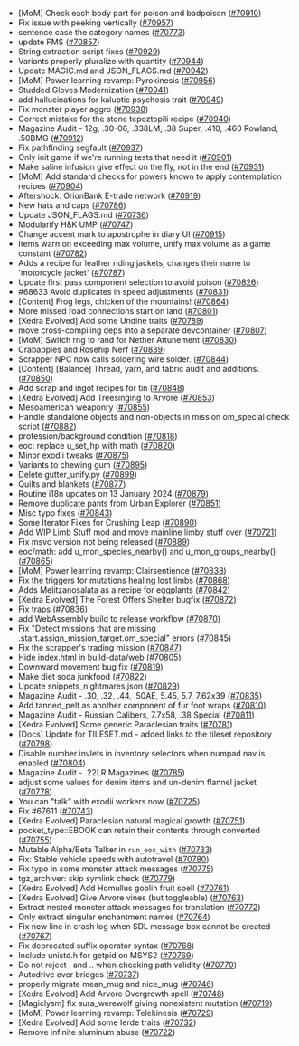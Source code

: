 * [MoM] Check each body part for poison and badpoison ([#70910](https://github.com/CleverRaven/Cataclysm-DDA/pull/70910))
* Fix issue with peeking vertically  ([#70957](https://github.com/CleverRaven/Cataclysm-DDA/pull/70957))
* sentence case the category names ([#70773](https://github.com/CleverRaven/Cataclysm-DDA/pull/70773))
* update FMS ([#70857](https://github.com/CleverRaven/Cataclysm-DDA/pull/70857))
* String extraction script fixes ([#70929](https://github.com/CleverRaven/Cataclysm-DDA/pull/70929))
* Variants properly pluralize with quantity ([#70944](https://github.com/CleverRaven/Cataclysm-DDA/pull/70944))
* Update MAGIC.md and JSON_FLAGS.md ([#70942](https://github.com/CleverRaven/Cataclysm-DDA/pull/70942))
* [MoM] Power learning revamp: Pyrokinesis ([#70956](https://github.com/CleverRaven/Cataclysm-DDA/pull/70956))
* Studded Gloves Modernization ([#70941](https://github.com/CleverRaven/Cataclysm-DDA/pull/70941))
* add hallucinations for kaluptic psychosis trait ([#70949](https://github.com/CleverRaven/Cataclysm-DDA/pull/70949))
* Fix monster player aggro ([#70938](https://github.com/CleverRaven/Cataclysm-DDA/pull/70938))
* Correct mistake for the stone tepoztopili recipe ([#70940](https://github.com/CleverRaven/Cataclysm-DDA/pull/70940))
* Magazine Audit - 12g, .30-06, .338LM, .38 Super, .410, .460 Rowland, .50BMG ([#70912](https://github.com/CleverRaven/Cataclysm-DDA/pull/70912))
* Fix pathfinding segfault ([#70937](https://github.com/CleverRaven/Cataclysm-DDA/pull/70937))
* Only init game if we're running tests that need it ([#70901](https://github.com/CleverRaven/Cataclysm-DDA/pull/70901))
* Make saline infusion give effect on the fly, not in the end ([#70931](https://github.com/CleverRaven/Cataclysm-DDA/pull/70931))
* [MoM] Add standard checks for powers known to apply contemplation recipes ([#70904](https://github.com/CleverRaven/Cataclysm-DDA/pull/70904))
* Aftershock: OrionBank E-trade network ([#70919](https://github.com/CleverRaven/Cataclysm-DDA/pull/70919))
* New hats and caps ([#70786](https://github.com/CleverRaven/Cataclysm-DDA/pull/70786))
* Update JSON_FLAGS.md ([#70736](https://github.com/CleverRaven/Cataclysm-DDA/pull/70736))
* Modularify H&K UMP ([#70747](https://github.com/CleverRaven/Cataclysm-DDA/pull/70747))
* Change accent mark to apostrophe in diary UI ([#70915](https://github.com/CleverRaven/Cataclysm-DDA/pull/70915))
* Items warn on exceeding max volume, unify max volume as a game constant ([#70782](https://github.com/CleverRaven/Cataclysm-DDA/pull/70782))
* Adds a recipe for leather riding jackets, changes their name to 'motorcycle jacket' ([#70787](https://github.com/CleverRaven/Cataclysm-DDA/pull/70787))
* Update first pass component selection to avoid poison ([#70826](https://github.com/CleverRaven/Cataclysm-DDA/pull/70826))
* #68633 Avoid duplicates in speed adjustments ([#70831](https://github.com/CleverRaven/Cataclysm-DDA/pull/70831))
* [Content] Frog legs, chicken of the mountains! ([#70864](https://github.com/CleverRaven/Cataclysm-DDA/pull/70864))
* More missed road connections start on land ([#70801](https://github.com/CleverRaven/Cataclysm-DDA/pull/70801))
* [Xedra Evolved] Add some Undine traits ([#70789](https://github.com/CleverRaven/Cataclysm-DDA/pull/70789))
* move cross-compiling deps into a separate devcontainer ([#70807](https://github.com/CleverRaven/Cataclysm-DDA/pull/70807))
* [MoM] Switch rng to rand for Nether Attunement ([#70830](https://github.com/CleverRaven/Cataclysm-DDA/pull/70830))
* Crabapples and Rosehip Nerf ([#70839](https://github.com/CleverRaven/Cataclysm-DDA/pull/70839))
* Scrapper NPC now calls soldering wire solder. ([#70844](https://github.com/CleverRaven/Cataclysm-DDA/pull/70844))
* [Content] [Balance] Thread, yarn, and fabric audit and additions. ([#70850](https://github.com/CleverRaven/Cataclysm-DDA/pull/70850))
* Add scrap and ingot recipes for tin ([#70848](https://github.com/CleverRaven/Cataclysm-DDA/pull/70848))
* [Xedra Evolved] Add Treesinging to Arvore ([#70853](https://github.com/CleverRaven/Cataclysm-DDA/pull/70853))
* Mesoamerican weaponry ([#70855](https://github.com/CleverRaven/Cataclysm-DDA/pull/70855))
* Handle standalone objects and non-objects in mission om_special check script ([#70882](https://github.com/CleverRaven/Cataclysm-DDA/pull/70882))
* profession/background condition ([#70818](https://github.com/CleverRaven/Cataclysm-DDA/pull/70818))
* eoc: replace u_set_hp with math ([#70820](https://github.com/CleverRaven/Cataclysm-DDA/pull/70820))
* Minor exodii tweaks ([#70875](https://github.com/CleverRaven/Cataclysm-DDA/pull/70875))
* Variants to chewing gum ([#70895](https://github.com/CleverRaven/Cataclysm-DDA/pull/70895))
* Delete gutter_unify.py ([#70899](https://github.com/CleverRaven/Cataclysm-DDA/pull/70899))
* Quilts and blankets ([#70877](https://github.com/CleverRaven/Cataclysm-DDA/pull/70877))
* Routine i18n updates on 13 January 2024 ([#70879](https://github.com/CleverRaven/Cataclysm-DDA/pull/70879))
* Remove duplicate pants from Urban Explorer ([#70851](https://github.com/CleverRaven/Cataclysm-DDA/pull/70851))
* Misc typo fixes ([#70843](https://github.com/CleverRaven/Cataclysm-DDA/pull/70843))
* Some Iterator Fixes for Crushing Leap ([#70890](https://github.com/CleverRaven/Cataclysm-DDA/pull/70890))
* Add WIP Limb Stuff mod and move mainline limby stuff over ([#70721](https://github.com/CleverRaven/Cataclysm-DDA/pull/70721))
* Fix msvc version not being released ([#70889](https://github.com/CleverRaven/Cataclysm-DDA/pull/70889))
* eoc/math: add u_mon_species_nearby() and u_mon_groups_nearby() ([#70865](https://github.com/CleverRaven/Cataclysm-DDA/pull/70865))
* [MoM] Power learning revamp: Clairsentience ([#70838](https://github.com/CleverRaven/Cataclysm-DDA/pull/70838))
* Fix the triggers for mutations healing lost limbs ([#70868](https://github.com/CleverRaven/Cataclysm-DDA/pull/70868))
* Adds Melitzanosalata as a recipe for eggplants ([#70842](https://github.com/CleverRaven/Cataclysm-DDA/pull/70842))
* [Xedra Evolved] The Forest Offers Shelter bugfix ([#70872](https://github.com/CleverRaven/Cataclysm-DDA/pull/70872))
* Fix traps ([#70836](https://github.com/CleverRaven/Cataclysm-DDA/pull/70836))
* add WebAssembly build to release workflow ([#70870](https://github.com/CleverRaven/Cataclysm-DDA/pull/70870))
* Fix "Detect missions that are missing .start.assign_mission_target.om_special" errors ([#70845](https://github.com/CleverRaven/Cataclysm-DDA/pull/70845))
* Fix the scrapper's trading mission ([#70847](https://github.com/CleverRaven/Cataclysm-DDA/pull/70847))
* Hide index.html in build-data/web ([#70805](https://github.com/CleverRaven/Cataclysm-DDA/pull/70805))
* Downward movement bug fix ([#70819](https://github.com/CleverRaven/Cataclysm-DDA/pull/70819))
* Make diet soda junkfood ([#70822](https://github.com/CleverRaven/Cataclysm-DDA/pull/70822))
* Update snippets_nightmares.json ([#70829](https://github.com/CleverRaven/Cataclysm-DDA/pull/70829))
* Magazine Audit - .30, .32, .44, .50AE, 5.45, 5.7, 7.62x39 ([#70835](https://github.com/CleverRaven/Cataclysm-DDA/pull/70835))
* Add tanned_pelt as another component of fur foot wraps ([#70810](https://github.com/CleverRaven/Cataclysm-DDA/pull/70810))
* Magazine Audit - Russian Calibers, 7.7x58, .38 Special ([#70811](https://github.com/CleverRaven/Cataclysm-DDA/pull/70811))
* [Xedra Evolved] Some generic Paraclesian traits ([#70781](https://github.com/CleverRaven/Cataclysm-DDA/pull/70781))
* [Docs] Update for TILESET.md - added links to the tileset repository ([#70798](https://github.com/CleverRaven/Cataclysm-DDA/pull/70798))
* Disable number invlets in inventory selectors when numpad nav is enabled ([#70804](https://github.com/CleverRaven/Cataclysm-DDA/pull/70804))
* Magazine Audit - .22LR Magazines ([#70785](https://github.com/CleverRaven/Cataclysm-DDA/pull/70785))
* adjust some values for denim items and un-denim flannel jacket ([#70778](https://github.com/CleverRaven/Cataclysm-DDA/pull/70778))
* You can "talk" with exodii workers now ([#70725](https://github.com/CleverRaven/Cataclysm-DDA/pull/70725))
* Fix #67611 ([#70743](https://github.com/CleverRaven/Cataclysm-DDA/pull/70743))
* [Xedra Evolved] Paraclesian natural magical growth ([#70751](https://github.com/CleverRaven/Cataclysm-DDA/pull/70751))
* pocket_type::EBOOK can retain their contents through converted ([#70755](https://github.com/CleverRaven/Cataclysm-DDA/pull/70755))
* Mutable Alpha/Beta Talker in `run_eoc_with` ([#70733](https://github.com/CleverRaven/Cataclysm-DDA/pull/70733))
* Fix: Stable vehicle speeds with autotravel ([#70780](https://github.com/CleverRaven/Cataclysm-DDA/pull/70780))
* Fix typo in some monster attack messages ([#70775](https://github.com/CleverRaven/Cataclysm-DDA/pull/70775))
* tgz_archiver: skip symlink check ([#70779](https://github.com/CleverRaven/Cataclysm-DDA/pull/70779))
* [Xedra Evolved] Add Homullus goblin fruit spell ([#70761](https://github.com/CleverRaven/Cataclysm-DDA/pull/70761))
* [Xedra Evolved] Give Arvore vines (but toggleable) ([#70763](https://github.com/CleverRaven/Cataclysm-DDA/pull/70763))
* Extract nested monster attack messages for translation ([#70772](https://github.com/CleverRaven/Cataclysm-DDA/pull/70772))
* Only extract singular enchantment names ([#70764](https://github.com/CleverRaven/Cataclysm-DDA/pull/70764))
* Fix new line in crash log when SDL message box cannot be created ([#70767](https://github.com/CleverRaven/Cataclysm-DDA/pull/70767))
* Fix deprecated suffix operator syntax ([#70768](https://github.com/CleverRaven/Cataclysm-DDA/pull/70768))
* Include unistd.h for getpid on MSYS2 ([#70769](https://github.com/CleverRaven/Cataclysm-DDA/pull/70769))
* Do not reject . and .. when checking path validity ([#70770](https://github.com/CleverRaven/Cataclysm-DDA/pull/70770))
* Autodrive over bridges ([#70737](https://github.com/CleverRaven/Cataclysm-DDA/pull/70737))
* properly migrate mean_mug and nice_mug ([#70746](https://github.com/CleverRaven/Cataclysm-DDA/pull/70746))
* [Xedra Evolved] Add Arvore Overgrowth spell ([#70748](https://github.com/CleverRaven/Cataclysm-DDA/pull/70748))
* [Magiclysm] fix aura_werewolf giving nonexistent mutation ([#70719](https://github.com/CleverRaven/Cataclysm-DDA/pull/70719))
* [MoM] Power learning revamp: Telekinesis ([#70729](https://github.com/CleverRaven/Cataclysm-DDA/pull/70729))
* [Xedra Evolved] Add some Ierde traits ([#70732](https://github.com/CleverRaven/Cataclysm-DDA/pull/70732))
* Remove infinite aluminum abuse ([#70722](https://github.com/CleverRaven/Cataclysm-DDA/pull/70722))
